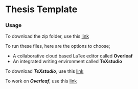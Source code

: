 # Thesis Template

### Usage

To download the zip folder, use this [link](https://github.com/clevernat/thesis-template/archive/refs/heads/master.zip)

To run these files, here are the options to choose;

- A collaborative cloud based LaTex editor called **Overleaf**
- An integrated writing environment called **TeXstudio**

To download ***TeXstudio***, use this [link](https://www.texstudio.org/#:~:text=TeXstudio%20is%20an%20integrated%20writing%20environment%20for%20creating%20LaTeX%20documents.&text=Therefore%20TeXstudio%20has%20numerous%20features,for%20all%20major%20operating%20systems.) 

To work on ***Overleaf***, use this [link](https://www.overleaf.com/)



